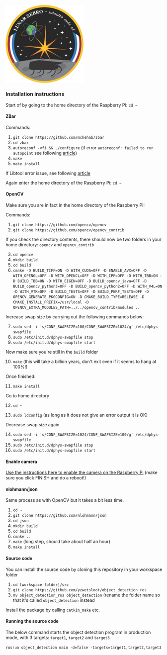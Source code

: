 <a href="https://zebro.space/" target="_blank">
<img src=".assets/lunar-zebro-mission-badge.png" width="250" />
</a>

### Installation instructions

Start of by going to the home directory of the Raspberry Pi: `cd ~`

#### ZBar
Commands:
1. `git clone https://github.com/mchehab/zbar`
2. `cd zbar`
3. `autoreconf -vfi && ./configure` (if error `autoreconf: failed to run autopoint` see following [article](https://dausruddin.com/autoreconf-failed-to-run-autopoint-no-such-file-or-directory/))
4. `make`
5. `make install`

If Libtool error issue, see following [article](https://stackoverflow.com/questions/18978252/error-libtool-library-used-but-libtool-is-undefined)

Again enter the home directory of the Raspberry Pi: `cd ~`

#### OpenCV
Make sure you are in fact in the home directory of the Raspberry Pi!

Commands:
1. `git clone https://github.com/opencv/opencv`
2. `git clone https://github.com/opencv/opencv_contrib`

If you check the directory contents, there should now be two folders in your home directory: `opencv` and `opencv_contrib`

3. `cd opencv`
4. `mkdir build`
5. `cd build`
6. `cmake -D BUILD_TIFF=ON -D WITH_CUDA=OFF -D ENABLE_AVX=OFF -D WITH_OPENGL=OFF -D WITH_OPENCL=OFF -D WITH_IPP=OFF -D WITH_TBB=ON -D BUILD_TBB=ON -D WITH_EIGEN=OFF -D BUILD_opencv_java=OFF -D BUILD_opencv_python3=OFF -D BUILD_opencv_python2=OFF -D WITH_V4L=ON -D WITH_VTK=OFF -D BUILD_TESTS=OFF -D BUILD_PERF_TESTS=OFF -D OPENCV_GENERATE_PKGCONFIG=ON -D CMAKE_BUILD_TYPE=RELEASE -D CMAKE_INSTALL_PREFIX=/usr/local -D OPENCV_EXTRA_MODULES_PATH=../../opencv_contrib/modules ..`

Increase swap size by carrying out the following commands below:

7. `sudo sed -i 's/CONF_SWAPSIZE=100/CONF_SWAPSIZE=1024/g' /etc/dphys-swapfile`
8. `sudo /etc/init.d/dphys-swapfile stop`
9. `sudo /etc/init.d/dphys-swapfile start`

Now make sure you're still in the `build` folder

10. `make` (this will take a billion years, don't exit even if it seems to hang at 100%!)

Once finished:

11. `make install`

Go to home directory

12. `cd ~`

13. `sudo ldconfig` (as long as it does not give an error output it is OK)

Decrease swap size again

14. `sudo sed -i 's/CONF_SWAPSIZE=1024/CONF_SWAPSIZE=100/g' /etc/dphys-swapfile`
15. `sudo /etc/init.d/dphys-swapfile stop`
16. `sudo /etc/init.d/dphys-swapfile start`

#### Enable camera
[Use the instructions here to enable the camera on the Raspberry Pi](https://www.raspberrypi.org/documentation/usage/camera/installing.md) (make sure you click FINISH and do a reboot!)

#### nlohmann/json

Same process as with OpenCV but it takes a bit less time.

1. `cd ~`
2. `git clone https://github.com/nlohmann/json`
3. `cd json`
4. `mkdir build`
5. `cd build`
6. `cmake ..`
7. `make` (long step, should take about half an hour)
8. `make install`

#### Source code
You can install the source code by cloning this repository in your workspace folder

1. `cd [workspace folder]/src`
2. `git clone https://github.com/yzwetsloot/object_detection_ros`
3. `mv object_detection_ros object_detection` (rename the folder name so that it's called `object_detection` instead

Install the package by calling `catkin_make` etc.

#### Running the source code
The below command starts the object detection program in production mode, with 3 targets: `target1`, `target2` and `target3`

`rosrun object_detection main -d=false -targets=target1,target2,target3`
